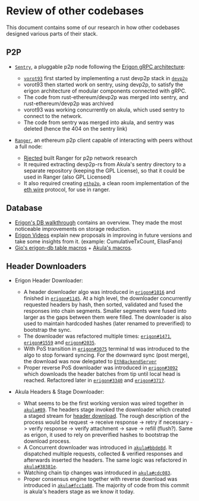 # Review of other codebases

This document contains some of our research in how other codebases designed various parts of their stack.

## P2P

* [`Sentry`](https://github.com/vorot93/sentry), a pluggable p2p node following the [Erigon gRPC architecture](https://erigon.substack.com/p/current-status-of-silkworm-and-silkrpc):
    * [`vorot93`](https://github.com/vorot93/) first started by implementing a rust devp2p stack in [`devp2p`](https://github.com/vorot93/devp2p)
    * vorot93 then started work on sentry, using devp2p, to satisfy the erigon architecture of modular components connected with gRPC.
    * The code from rust-ethereum/devp2p was merged into sentry, and rust-ethereum/devp2p was archived
    * vorot93 was working concurrently on akula, which used sentry to connect to the network.
    * The code from sentry was merged into akula, and sentry was deleted (hence the 404 on the sentry link)

* [`Ranger`](https://github.com/Rjected/ranger), an ethereum p2p client capable of interacting with peers without a full node:
    * [Rjected](https://github.com/Rjected/) built Ranger for p2p network research
    * It required extracting devp2p-rs from Akula's sentry directory to a separate repository (keeping the GPL License), so that it could be used in Ranger (also GPL Licensed)
    * It also required creating [`ethp2p`](https://github.com/Rjected/ethp2p), a clean room implementation of the [eth wire](https://github.com/ethereum/devp2p/blob/master/caps/eth.md) protocol, for use in ranger.

## Database

* [Erigon's DB walkthrough](https://github.com/ledgerwatch/erigon/blob/12ee33a492f5d240458822d052820d9998653a63/docs/programmers_guide/db_walkthrough.MD) contains an overview. They made the most noticeable improvements on storage reduction.
* [Erigon Videos](https://www.youtube.com/watch?v=oEpY4NkkeYQ) explain new proposals in improving in future versions and take some insights from it. (example: CumulativeTxCount, EliasFano)
* [Gio's erigon-db table macros](https://github.com/gio256/erigon-db) + [Akula's macros](https://github.com/akula-bft/akula/blob/74b172ee1d2d2a4f04ce057b5a76679c1b83df9c/src/kv/tables.rs#L61).

## Header Downloaders

* Erigon Header Downloader:
    * A header downloader algo was introduced in [`erigon#1016`](https://github.com/ledgerwatch/erigon/pull/1016) and finished in [`erigon#1145`](https://github.com/ledgerwatch/erigon/pull/1145). At a high level, the downloader concurrently requested headers by hash, then sorted, validated and fused the responses into chain segments. Smaller segments were fused into larger as the gaps between them were filled. The downloader is also used to maintain hardcoded hashes (later renamed to preverified) to bootstrap the sync.
    * The downloader was refactored multiple times: [`erigon#1471`](https://github.com/ledgerwatch/erigon/pull/1471), [`erigon#1559`](https://github.com/ledgerwatch/erigon/pull/1559) and [`erigon#2035`](https://github.com/ledgerwatch/erigon/pull/2035).
    * With PoS transition in [`erigon#3075`](https://github.com/ledgerwatch/erigon/pull/3075) terminal td was introduced to the algo to stop forward syncing. For the downward sync (post merge), the download was now delegated to [`EthBackendServer`](https://github.com/ledgerwatch/erigon/blob/3c95db00788dc740849c2207d886fe4db5a8c473/ethdb/privateapi/ethbackend.go#L245)
    * Proper reverse PoS downloader was introduced in [`erigon#3092`](https://github.com/ledgerwatch/erigon/pull/3092) which downloads the header batches from tip until local head is reached. Refactored later in [`erigon#3340`](https://github.com/ledgerwatch/erigon/pull/3340) and [`erigon#3717`](https://github.com/ledgerwatch/erigon/pull/3717).

* Akula Headers & Stage Downloader:
    * What seems to be the first working version was wired together in [`akula#89`](https://github.com/akula-bft/akula/pull/89). The headers stage invoked the downloader which created a staged stream for [header download](https://github.com/akula-bft/akula/blob/7dfdca134557993fe47fa54750616d3d167187c7/src/downloader/headers/downloader_linear.rs#L135-L149). The rough description of the process would be request -> receive response -> retry if necessary -> verify response -> verify attachment -> save -> refill (flush?). Same as erigon, it used to rely on preverified hashes to bootstrap the download process.
    * A Concurrent downloader was introduced in [`akula#bbde8d`](https://github.com/akula-bft/akula/commit/bbde8d778184c87621ef9ffdbb0cb15f0e17964f). It dispatched multiple requests, collected & verified responses and afterwards inserted the headers. The same logic was refactored in [`akula#38381e`](https://github.com/akula-bft/akula/commit/38381e0b1de752a46216bf1cb0afad5547b87733).
    * Watching chain tip changes was introduced in [`akula#cdc083`](https://github.com/akula-bft/akula/commit/cdc083ff24c0666e29257a714fd2899ed699bee6).
    * Proper consensus engine together with reverse download was introduced in [`akula#fcc1a08`](https://github.com/akula-bft/akula/commit/fcc1a08e4a7ec4955360276d6c8b381ddb82af42). The majority of code from this commit is akula's headers stage as we know it today.
